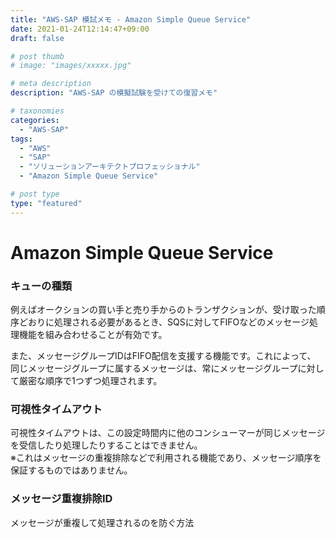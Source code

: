 ```yaml
---
title: "AWS-SAP 模試メモ - Amazon Simple Queue Service"
date: 2021-01-24T12:14:47+09:00
draft: false

# post thumb
# image: "images/xxxxx.jpg"

# meta description
description: "AWS-SAP の模擬試験を受けての復習メモ"

# taxonomies
categories:
  - "AWS-SAP"
tags:
  - "AWS"
  - "SAP"
  - "ソリューションアーキテクトプロフェッショナル"
  - "Amazon Simple Queue Service"

# post type
type: "featured"
---
```


# Amazon Simple Queue Service

### キューの種類
例えばオークションの買い手と売り手からのトランザクションが、受け取った順序どおりに処理される必要があるとき、SQSに対してFIFOなどのメッセージ処理機能を組み合わせることが有効です。

また、メッセージグループIDはFIFO配信を支援する機能です。これによって、 同じメッセージグループに属するメッセージは、常にメッセージグループに対して厳密な順序で1つずつ処理されます。

### 可視性タイムアウト
可視性タイムアウトは、この設定時間内に他のコンシューマーが同じメッセージを受信したり処理したりすることはできません。  
※これはメッセージの重複排除などで利用される機能であり、メッセージ順序を保証するものではありません。

### メッセージ重複排除ID
メッセージが重複して処理されるのを防ぐ方法